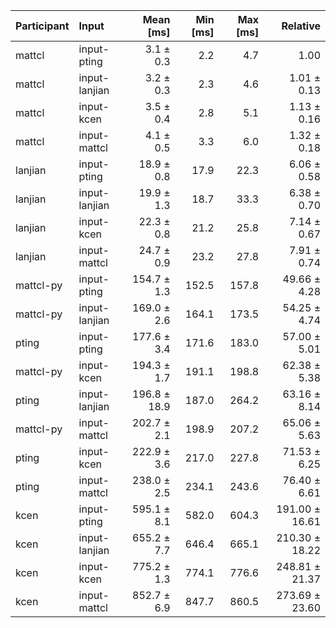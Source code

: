 | Participant | Input | Mean [ms] | Min [ms] | Max [ms] | Relative |
|:---|:---|---:|---:|---:|---:|
| mattcl | input-pting | 3.1 ± 0.3 | 2.2 | 4.7 | 1.00 |
| mattcl | input-lanjian | 3.2 ± 0.3 | 2.3 | 4.6 | 1.01 ± 0.13 |
| mattcl | input-kcen | 3.5 ± 0.4 | 2.8 | 5.1 | 1.13 ± 0.16 |
| mattcl | input-mattcl | 4.1 ± 0.5 | 3.3 | 6.0 | 1.32 ± 0.18 |
| lanjian | input-pting | 18.9 ± 0.8 | 17.9 | 22.3 | 6.06 ± 0.58 |
| lanjian | input-lanjian | 19.9 ± 1.3 | 18.7 | 33.3 | 6.38 ± 0.70 |
| lanjian | input-kcen | 22.3 ± 0.8 | 21.2 | 25.8 | 7.14 ± 0.67 |
| lanjian | input-mattcl | 24.7 ± 0.9 | 23.2 | 27.8 | 7.91 ± 0.74 |
| mattcl-py | input-pting | 154.7 ± 1.3 | 152.5 | 157.8 | 49.66 ± 4.28 |
| mattcl-py | input-lanjian | 169.0 ± 2.6 | 164.1 | 173.5 | 54.25 ± 4.74 |
| pting | input-pting | 177.6 ± 3.4 | 171.6 | 183.0 | 57.00 ± 5.01 |
| mattcl-py | input-kcen | 194.3 ± 1.7 | 191.1 | 198.8 | 62.38 ± 5.38 |
| pting | input-lanjian | 196.8 ± 18.9 | 187.0 | 264.2 | 63.16 ± 8.14 |
| mattcl-py | input-mattcl | 202.7 ± 2.1 | 198.9 | 207.2 | 65.06 ± 5.63 |
| pting | input-kcen | 222.9 ± 3.6 | 217.0 | 227.8 | 71.53 ± 6.25 |
| pting | input-mattcl | 238.0 ± 2.5 | 234.1 | 243.6 | 76.40 ± 6.61 |
| kcen | input-pting | 595.1 ± 8.1 | 582.0 | 604.3 | 191.00 ± 16.61 |
| kcen | input-lanjian | 655.2 ± 7.7 | 646.4 | 665.1 | 210.30 ± 18.22 |
| kcen | input-kcen | 775.2 ± 1.3 | 774.1 | 776.6 | 248.81 ± 21.37 |
| kcen | input-mattcl | 852.7 ± 6.9 | 847.7 | 860.5 | 273.69 ± 23.60 |
